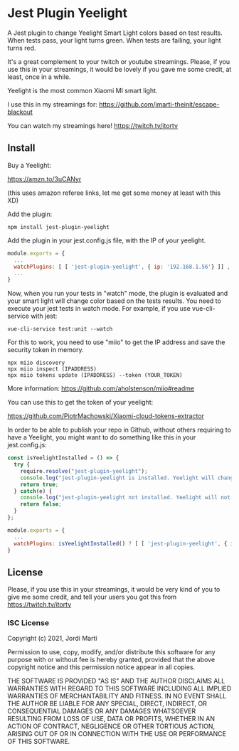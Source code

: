 # Jest Plugin Yeelight

A Jest plugin to change Yeelight Smart Light colors based on test results. When tests pass, your light turns green.
When tests are failing, your light turns red.

It's a great complement to your twitch or youtube streamings. Please, if you use this in your streamings,
it would be lovely if you gave me some credit, at least, once in a while.

Yeelight is the most common Xiaomi MI smart light.

I use this in my streamings for: https://github.com/jmarti-theinit/escape-blackout

You can watch my streamings here! https://twitch.tv/itortv

## Install

Buy a Yeelight:

https://amzn.to/3uCANyr 

(this uses amazon referee links, let me get some money at least with this XD)

Add the plugin:

```commandline
npm install jest-plugin-yeelight
```

Add the plugin in your jest.config.js file, with the IP of your yeelight.

```javascript
module.exports = {
  ...
  watchPlugins: [ [ 'jest-plugin-yeelight', { ip: '192.168.1.56'} ]] ,
  ...
}
```

Now, when you run your tests in "watch" mode, the plugin is evaluated and your
smart light will change color based on the tests results. You need to execute your jest
tests in watch mode. For example, if you use vue-cli-service with jest: 

```commandline
vue-cli-service test:unit --watch
```

For this to work, you need to use "miio" to get the IP address and save the security token in memory.

```commandline
npx miio discovery
npx miio inspect (IPADDRESS)
npx miio tokens update (IPADDRESS) --token (YOUR_TOKEN)
```
More information: https://github.com/aholstenson/miio#readme

You can use this to get the token of your yeelight:

https://github.com/PiotrMachowski/Xiaomi-cloud-tokens-extractor

In order to be able to publish your repo in Github, without others requiring to have a Yeelight, 
you might want to do something like this in your jest.config.js:

```javascript
const isYeelightInstalled = () => {
  try {
    require.resolve("jest-plugin-yeelight");
    console.log("jest-plugin-yeelight is installed. Yeelight will change per every test result :) .");
    return true;
  } catch(e) {
    console.log("jest-plugin-yeelight not installed. Yeelight will not change based on test results :( .");
    return false;
  }
};

module.exports = {
  ...
  watchPlugins: isYeelightInstalled() ? [ [ 'jest-plugin-yeelight', { ip: '192.168.1.56'} ]] : [],
}
```

## License

Please, if you use this in your streamings, it would be very kind of you
to give me some credit, and tell your users you got this from https://twitch.tv/itortv

### ISC License

Copyright (c) 2021, Jordi Martí

Permission to use, copy, modify, and/or distribute this software for any
purpose with or without fee is hereby granted, provided that the above
copyright notice and this permission notice appear in all copies.

THE SOFTWARE IS PROVIDED "AS IS" AND THE AUTHOR DISCLAIMS ALL WARRANTIES
WITH REGARD TO THIS SOFTWARE INCLUDING ALL IMPLIED WARRANTIES OF
MERCHANTABILITY AND FITNESS. IN NO EVENT SHALL THE AUTHOR BE LIABLE FOR
ANY SPECIAL, DIRECT, INDIRECT, OR CONSEQUENTIAL DAMAGES OR ANY DAMAGES
WHATSOEVER RESULTING FROM LOSS OF USE, DATA OR PROFITS, WHETHER IN AN
ACTION OF CONTRACT, NEGLIGENCE OR OTHER TORTIOUS ACTION, ARISING OUT OF
OR IN CONNECTION WITH THE USE OR PERFORMANCE OF THIS SOFTWARE.
